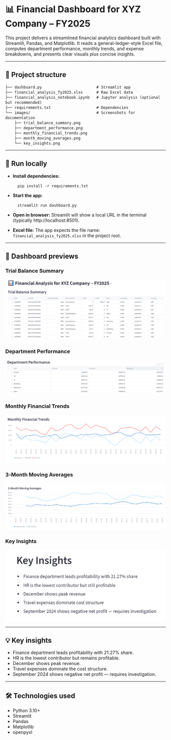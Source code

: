# 📊 Financial Dashboard for XYZ Company – FY2025

This project delivers a streamlined financial analytics dashboard built with Streamlit, Pandas, and Matplotlib. It reads a general-ledger-style Excel file, computes department performance, monthly trends, and expense breakdowns, and presents clear visuals plus concise insights.

---

## 📁 Project structure

    ├── dashboard.py                        # Streamlit app
    ├── financial_analysis_fy2025.xlsx      # Raw Excel data
    ├── financial_analysis_notebook.ipynb   # Jupyter analysis (optional but recommended)
    ├── requirements.txt                    # Dependencies
    └── images/                             # Screenshots for documentation
        ├── trial_balance_summary.png
        ├── department_performance.png
        ├── monthly_financial_trends.png
        ├── month_moving_averages.png
        └── key_insights.png

---

## 🚀 Run locally

- **Install dependencies:**
    
        pip install -r requirements.txt

- **Start the app:**
    
        streamlit run dashboard.py

- **Open in browser:** Streamlit will show a local URL in the terminal (typically http://localhost:8501).  
- **Excel file:** The app expects the file name: `financial_analysis_fy2025.xlsx` in the project root.

---

## 📸 Dashboard previews

### Trial Balance Summary
![Trial Balance](images/trial_balance_summary.png)

### Department Performance
![Department Performance](images/department_performance.png)

### Monthly Financial Trends
![Monthly Trends](images/monthly_financial_trends.png)

### 3‑Month Moving Averages
![Moving Averages](images/month_moving_averages.png)

### Key Insights
![Key Insights](images/key_insights.png)

---

## 💡 Key insights

- Finance department leads profitability with 21.27% share.
- HR is the lowest contributor but remains profitable.
- December shows peak revenue.
- Travel expenses dominate the cost structure.
- September 2024 shows negative net profit — requires investigation.

---

## 🛠️ Technologies used

- Python 3.10+
- Streamlit
- Pandas
- Matplotlib
- openpyxl
